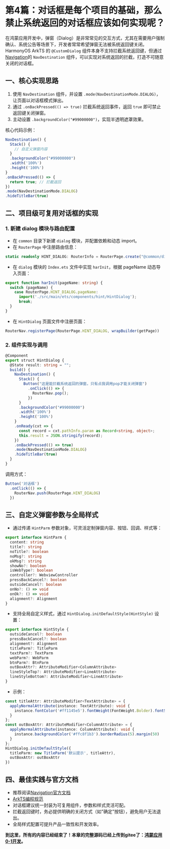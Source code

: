 # 第4篇：对话框是每个项目的基础，那么禁止系统返回的对话框应该如何实现呢？

在鸿蒙应用开发中，弹窗（Dialog）是非常常见的交互方式，尤其在需要用户强制确认、系统公告等场景下，开发者常常希望弹窗无法被系统返回键关闭。HarmonyOS ArkTS 的 `@CustomDialog` 组件本身不支持拦截系统返回键，但通过[Navigation](https://developer.huawei.com/consumer/cn/doc/harmonyos-guides-V5/arkts-navigation-navigation-V5)的 `NavDestination` 组件，可以实现对系统返回的拦截，打造不可随意关闭的对话框。

## 一、核心实现思路

1. 使用 `NavDestination` 组件，并设置 `.mode(NavDestinationMode.DIALOG)`，让页面以对话框模式弹出。
2. 通过 `.onBackPressed(() => true)` 拦截系统返回事件，返回 `true` 即可禁止返回键关闭弹窗。
3. 主动设置 `.backgroundColor("#99000000")`，实现半透明遮罩效果。

核心代码示例：

```ts
NavDestination() {
  Stack() {
    // 自定义弹窗内容
  }
  .backgroundColor("#99000000")
  .width('100%')
  .height('100%')
}
.onBackPressed(() => {
  return true; // 拦截返回
})
.mode(NavDestinationMode.DIALOG)
.hideTitleBar(true)
```

## 二、项目级可复用对话框的实现

### 1. 新建 dialog 模块与路由配置
- 在 `common` 目录下新建 `dialog` 模块，并配置依赖和动态 import。
- 在 `RouterPage` 中注册路由信息：

```ts
static readonly HINT_DIALOG: RouterInfo = RouterPage.create("@common/dialog", "hint_dialog", true);
```

- 在 `dialog` 模块的 `Index.ets` 文件中实现 `harInit`，根据 pageName 动态导入页面：

```ts
export function harInit(pageName: string) {
  switch (pageName) {
    case RouterPage.HINT_DIALOG.pageName:
      import('./src/main/ets/components/hint/HintDialog');
      break;
  }
}
```

- 在 `HintDialog` 页面文件中注册页面：

```ts
RouterNav.registerPage(RouterPage.HINT_DIALOG, wrapBuilder(getPage))
```

### 2. 组件实现与调用

```ts
@Component
export struct HintDialog {
  @State result: string = "";
  build() {
    NavDestination() {
      Stack() {
        Button("这是能拦截系统返回的弹窗，只有点我调用pop才能关闭弹窗")
          .onClick(() => {
            RouterNav.pop();
          })
      }
      .backgroundColor("#99000000")
      .width('100%')
      .height('100%')
    }
    .onReady(cxt => {
      const record = cxt.pathInfo.param as Record<string, object>;
      this.result = JSON.stringify(record);
    })
    .onBackPressed(() => true)
    .mode(NavDestinationMode.DIALOG)
    .hideTitleBar(true)
  }
}
```

调用方式：

```ts
Button('对话框')
  .onClick(() => {
    RouterNav.push(RouterPage.HINT_DIALOG)
  })
```

## 三、自定义弹窗参数与全局样式

- 通过传递 `HintParm` 参数对象，可灵活定制弹窗内容、按钮、回调、样式等：

```ts
export interface HintParm {
  content: string
  title?: string
  noTitle?: boolean
  noMsg?: string
  okMsg?: string
  showNo?: boolean
  isWebType?: boolean
  controller?: WebviewController
  pressBackCancel?: boolean
  outsideCancel?: boolean
  onNo?: () => void
  onOk?: () => void
  alignment?: Alignment
}
```

- 支持全局自定义样式，通过 `HintDialog.initDefaultStyle(HintStyle)` 设置：

```ts
export interface HintStyle {
  outsideCancel?: boolean
  pressBackCancel?: boolean
  alignment?: Alignment
  titleParm?: TitleParm
  textParm?: TextParm
  webParm?: WebParm
  btnParm?: BtnParm
  outBoxAttr?: AttributeModifier<ColumnAttribute>
  lineStyleTop?: AttributeModifier<LineAttribute>
  lineStyleBottom?: AttributeModifier<LineAttribute>
}
```

- 示例：

```ts
const titleAttr: AttributeModifier<TextAttribute> = {
  applyNormalAttribute(instance: TextAttribute): void {
    instance.fontColor('#ff1145e5').fontWeight(FontWeight.Bolder).fontSize(25)
  }
};
const outBoxAttr: AttributeModifier<ColumnAttribute> = {
  applyNormalAttribute(instance: ColumnAttribute): void {
    instance.backgroundColor('#ffc8f1b3').borderRadius(5).margin(50)
  }
};
HintDialog.initDefaultStyle({
  titleParm: new TitleParm('默认提示', titleAttr),
  outBoxAttr: outBoxAttr
})
```

## 四、最佳实践与官方文档

- 推荐阅读[Navigation官方文档](https://developer.huawei.com/consumer/cn/doc/harmonyos-guides-V5/arkts-navigation-navigation-V5)
- [ArkTS编程规范](https://developer.huawei.com/consumer/cn/doc/harmonyos-guides-V5/arkts-coding-style-guide-V5)
- 对话框建议统一封装为可复用组件，参数和样式灵活可配。
- 拦截返回键时，务必提供明确的关闭方式（如"确定"按钮），避免用户无法退出。
- 全局样式配置可提升产品一致性和开发效率。

**到这里，所有的内容已经结束了！本章的完整源码已经上传到gitee了：[鸿蒙应用0-1开发](https://gitee.com/qincji/ZeroOneApp)。**